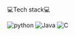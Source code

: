 💻Tech stack💻


<img alt="python" src ="https://img.shields.io/badge/python-blue.svg?&style=for-the-badge&logo=python&logoColor=white"/> <img alt="Java" src ="https://img.shields.io/badge/Java-red.svg?&style=for-the-badge&logo=Java&logoColor=white"/> <img alt="C" src ="https://img.shields.io/badge/C-gray.svg?&style=for-the-badge&logo=C&logoColor=white"/>
